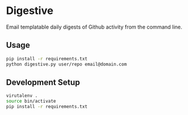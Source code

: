# Digestive

Email templatable daily digests of Github activity from the command line.

## Usage

```bash
pip install -r requirements.txt
python digestive.py user/repo email@domain.com
```

## Development Setup

```bash
virutalenv .
source bin/activate
pip install -r requirements.txt
```
